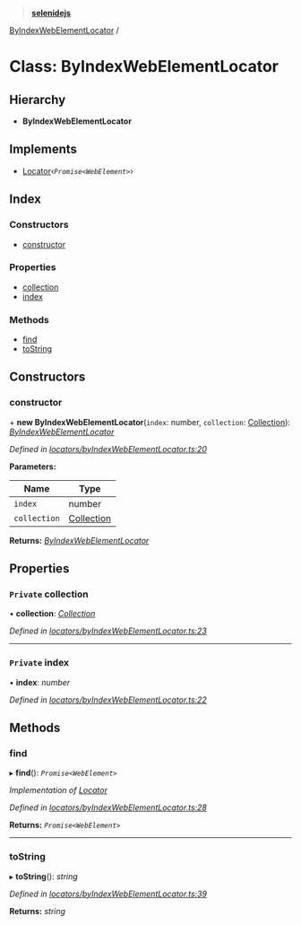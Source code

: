 > **[selenidejs](../README.md)**

[ByIndexWebElementLocator](byindexwebelementlocator.md) /

# Class: ByIndexWebElementLocator

## Hierarchy

* **ByIndexWebElementLocator**

## Implements

* [Locator](../interfaces/locator.md)‹*`Promise<WebElement>`*›

## Index

### Constructors

* [constructor](byindexwebelementlocator.md#constructor)

### Properties

* [collection](byindexwebelementlocator.md#private-collection)
* [index](byindexwebelementlocator.md#private-index)

### Methods

* [find](byindexwebelementlocator.md#find)
* [toString](byindexwebelementlocator.md#tostring)

## Constructors

###  constructor

\+ **new ByIndexWebElementLocator**(`index`: number, `collection`: [Collection](collection.md)): *[ByIndexWebElementLocator](byindexwebelementlocator.md)*

*Defined in [locators/byIndexWebElementLocator.ts:20](https://github.com/knowledgeexpert/selenidejs/blob/master/lib/locators/byIndexWebElementLocator.ts#L20)*

**Parameters:**

Name | Type |
------ | ------ |
`index` | number |
`collection` | [Collection](collection.md) |

**Returns:** *[ByIndexWebElementLocator](byindexwebelementlocator.md)*

## Properties

### `Private` collection

• **collection**: *[Collection](collection.md)*

*Defined in [locators/byIndexWebElementLocator.ts:23](https://github.com/knowledgeexpert/selenidejs/blob/master/lib/locators/byIndexWebElementLocator.ts#L23)*

___

### `Private` index

• **index**: *number*

*Defined in [locators/byIndexWebElementLocator.ts:22](https://github.com/knowledgeexpert/selenidejs/blob/master/lib/locators/byIndexWebElementLocator.ts#L22)*

## Methods

###  find

▸ **find**(): *`Promise<WebElement>`*

*Implementation of [Locator](../interfaces/locator.md)*

*Defined in [locators/byIndexWebElementLocator.ts:28](https://github.com/knowledgeexpert/selenidejs/blob/master/lib/locators/byIndexWebElementLocator.ts#L28)*

**Returns:** *`Promise<WebElement>`*

___

###  toString

▸ **toString**(): *string*

*Defined in [locators/byIndexWebElementLocator.ts:39](https://github.com/knowledgeexpert/selenidejs/blob/master/lib/locators/byIndexWebElementLocator.ts#L39)*

**Returns:** *string*